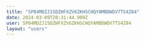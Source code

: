 ```yaml
---
title: "SP04MDZJ15DZHFXZV6ZKHSCHQYAMBDWDV7TS4Z84"
date: 2024-03-09T20:31:44.900Z
user: SP04MDZJ15DZHFXZV6ZKHSCHQYAMBDWDV7TS4Z84
layout: "users"
---
```

    